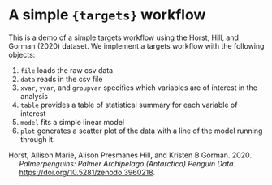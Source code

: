 # A simple `{targets}` workflow


This is a demo of a simple targets workflow using the Horst, Hill, and
Gorman (2020) dataset. We implement a targets workflow with the
following objects:

1.  `file` loads the raw csv data
2.  `data` reads in the csv file
3.  `xvar`, `yvar`, and `groupvar` specifies which variables are of
    interest in the analysis
4.  `table` provides a table of statistical summary for each variable of
    interest
5.  `model` fits a simple linear model
6.  `plot` generates a scatter plot of the data with a line of the model
    running through it.

<div id="refs" class="references csl-bib-body hanging-indent"
entry-spacing="0">

<div id="ref-palmerpenguins" class="csl-entry">

Horst, Allison Marie, Alison Presmanes Hill, and Kristen B Gorman. 2020.
*Palmerpenguins: Palmer Archipelago (Antarctica) Penguin Data*.
<https://doi.org/10.5281/zenodo.3960218>.

</div>

</div>
